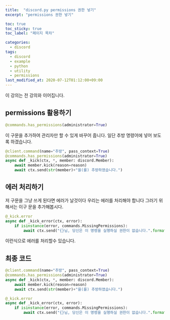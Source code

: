 ```yaml
---
title:  "discord.py permissions 권한 넣기"
excerpt: "permissions 권한 넣기"

toc: true
toc_sticky: true
toc_label: "페이지 목차"

categories:
  - discord
tags:
  - discord
  - example
  - python
  - utility
  - permissions
last_modified_at: 2020-07-12T01:12:00+09:00
---
```


이 강의는 전 강의와 이어집니다.

## permissions 활용하기
```py
@commands.has_permissions(administrator=True)
```
이 구문을 추가하여 관리자만 할 수 있게 바꾸어 줍니다.
일단 추방 명령어에 넣어 보도록 하겠습니다.
```py
@client.command(name="추방", pass_context=True)
@commands.has_permissions(administrator=True)
async def _kick(ctx, *, member: discord.Member):
    await member.kick(reason=reason)
    await ctx.send(str(member)+"을(를) 추방하였습니다.")
```

## 에러 처리하기
저 구문을 그냥 쓰게 된다면 에러가 날것이다 우리는 에러를 처리해야 합니다
그러기 위해서는 이구 문을 추가해봅시다.

```py
@_kick.error
async def _kick_error(ctx, error):
    if isinstance(error, commands.MissingPermissions):
        await ctx.send("{}님, 당신은 이 명령을 실행하실 권한이 없습니다.".format(ctx.message.author))
```
이런식으로 에러를 처리할수 있습니다.

## 최종 코드
```py
@client.command(name="추방", pass_context=True)
@commands.has_permissions(administrator=True)
async def _kick(ctx, *, member: discord.Member):
    await member.kick(reason=reason)
    await ctx.send(str(member)+"을(를) 추방하였습니다.")

@_kick.error
async def _kick_error(ctx, error):
    if isinstance(error, commands.MissingPermissions):
        await ctx.send("{}님, 당신은 이 명령을 실행하실 권한이 없습니다.".format(ctx.message.author))
```